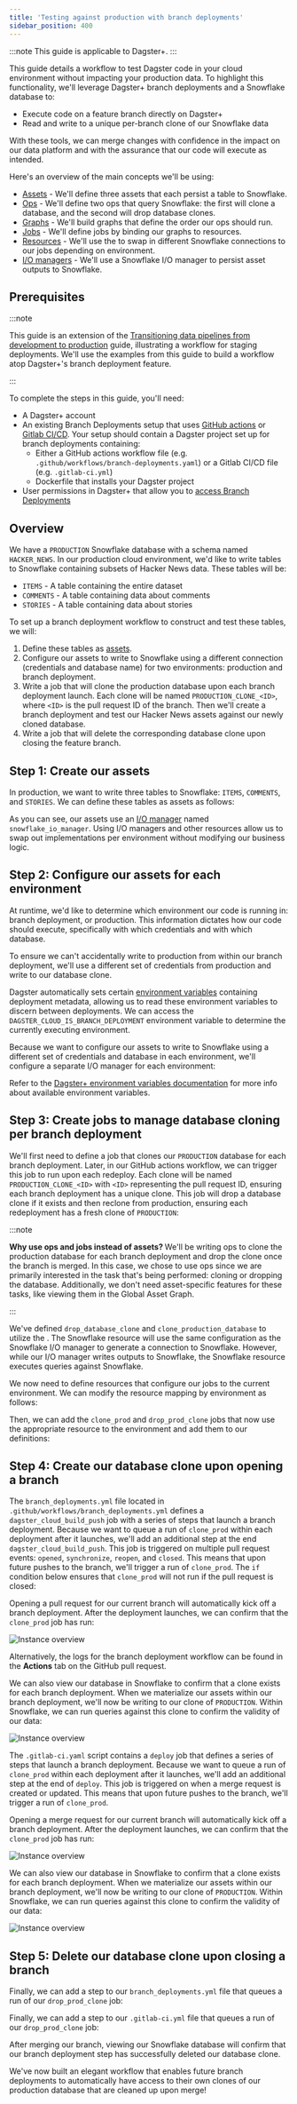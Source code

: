 ```yaml
---
title: 'Testing against production with branch deployments'
sidebar_position: 400
---
```


:::note
This guide is applicable to Dagster+.
:::

This guide details a workflow to test Dagster code in your cloud environment without impacting your production data. To highlight this functionality, we'll leverage Dagster+ branch deployments and a Snowflake database to:

- Execute code on a feature branch directly on Dagster+
- Read and write to a unique per-branch clone of our Snowflake data

With these tools, we can merge changes with confidence in the impact on our data platform and with the assurance that our code will execute as intended.

Here's an overview of the main concepts we'll be using:

- [Assets](/guides/build/assets/) - We'll define three assets that each persist a table to Snowflake.
- [Ops](/guides/build/ops/) - We'll define two ops that query Snowflake: the first will clone a database, and the second will drop database clones.
- [Graphs](/guides/build/ops/graphs) - We'll build graphs that define the order our ops should run.
- [Jobs](/guides/build/jobs/asset-jobs) - We'll define jobs by binding our graphs to resources.
- [Resources](/guides/build/external-resources/) - We'll use the <PyObject section="libraries" module="dagster_snowflake" object="SnowflakeResource" /> to swap in different Snowflake connections to our jobs depending on environment.
- [I/O managers](/guides/build/io-managers/) - We'll use a Snowflake I/O manager to persist asset outputs to Snowflake.

## Prerequisites

:::note

This guide is an extension of the [Transitioning data pipelines from development to production](/guides/deploy/dev-to-prod) guide, illustrating a workflow for staging deployments. We'll use the examples from this guide to build a workflow atop Dagster+'s branch deployment feature.

:::

To complete the steps in this guide, you'll need:

- A Dagster+ account
- An existing Branch Deployments setup that uses [GitHub actions](/dagster-plus/features/ci-cd/configuring-ci-cd#github) or [Gitlab CI/CD](/dagster-plus/features/ci-cd/configuring-ci-cd#non-github). Your setup should contain a Dagster project set up for branch deployments containing:
  - Either a GitHub actions workflow file (e.g. `.github/workflows/branch-deployments.yaml`) or a Gitlab CI/CD file (e.g. `.gitlab-ci.yml`)
  - Dockerfile that installs your Dagster project
- User permissions in Dagster+ that allow you to [access Branch Deployments](/dagster-plus/features/authentication-and-access-control/rbac/user-roles-permissions)

## Overview

We have a `PRODUCTION` Snowflake database with a schema named `HACKER_NEWS`. In our production cloud environment, we'd like to write tables to Snowflake containing subsets of Hacker News data. These tables will be:

- `ITEMS` - A table containing the entire dataset
- `COMMENTS` - A table containing data about comments
- `STORIES` - A table containing data about stories

To set up a branch deployment workflow to construct and test these tables, we will:

1. Define these tables as [assets](/guides/build/assets/).
2. Configure our assets to write to Snowflake using a different connection (credentials and database name) for two environments: production and branch deployment.
3. Write a job that will clone the production database upon each branch deployment launch. Each clone will be named `PRODUCTION_CLONE_<ID>`, where `<ID>` is the pull request ID of the branch. Then we'll create a branch deployment and test our Hacker News assets against our newly cloned database.
4. Write a job that will delete the corresponding database clone upon closing the feature branch.

## Step 1: Create our assets

In production, we want to write three tables to Snowflake: `ITEMS`, `COMMENTS`, and `STORIES`. We can define these tables as assets as follows:

<CodeExample
  path="docs_snippets/docs_snippets/guides/dagster/development_to_production/assets.py"
  startAfter="start_assets"
  endBefore="end_assets"
/>

As you can see, our assets use an [I/O manager](/guides/build/io-managers/) named `snowflake_io_manager`. Using I/O managers and other resources allow us to swap out implementations per environment without modifying our business logic.

## Step 2: Configure our assets for each environment

At runtime, we'd like to determine which environment our code is running in: branch deployment, or production. This information dictates how our code should execute, specifically with which credentials and with which database.

To ensure we can't accidentally write to production from within our branch deployment, we'll use a different set of credentials from production and write to our database clone.

Dagster automatically sets certain [environment variables](/dagster-plus/deployment/management/environment-variables/built-in) containing deployment metadata, allowing us to read these environment variables to discern between deployments. We can access the `DAGSTER_CLOUD_IS_BRANCH_DEPLOYMENT` environment variable to determine the currently executing environment.

Because we want to configure our assets to write to Snowflake using a different set of credentials and database in each environment, we'll configure a separate I/O manager for each environment:

<CodeExample
  path="docs_snippets/docs_snippets/guides/dagster/development_to_production/branch_deployments/repository_v1.py"
  startAfter="start_repository"
  endBefore="end_repository"
/>

Refer to the [Dagster+ environment variables documentation](/dagster-plus/deployment/management/environment-variables/) for more info about available environment variables.

## Step 3: Create jobs to manage database cloning per branch deployment

We'll first need to define a job that clones our `PRODUCTION` database for each branch deployment. Later, in our GitHub actions workflow, we can trigger this job to run upon each redeploy. Each clone will be named `PRODUCTION_CLONE_<ID>` with `<ID>` representing the pull request ID, ensuring each branch deployment has a unique clone. This job will drop a database clone if it exists and then reclone from production, ensuring each redeployment has a fresh clone of `PRODUCTION`:

:::note

<strong> Why use ops and jobs instead of assets? </strong> We'll be writing ops to clone the production database for
each branch deployment and drop the clone once the branch is merged. In this case, we chose to use ops since we are
primarily interested in the task that's being performed: cloning or dropping the database. Additionally, we don't need
asset-specific features for these tasks, like viewing them in the Global Asset Graph.

:::

<CodeExample
  path="docs_snippets/docs_snippets/guides/dagster/development_to_production/branch_deployments/clone_and_drop_db.py"
  startAfter="start_clone_db"
  endBefore="end_clone_db"
/>

We've defined `drop_database_clone` and `clone_production_database` to utilize the <PyObject section="libraries" object="SnowflakeResource" module="dagster_snowflake" />. The Snowflake resource will use the same configuration as the Snowflake I/O manager to generate a connection to Snowflake. However, while our I/O manager writes outputs to Snowflake, the Snowflake resource executes queries against Snowflake.

We now need to define resources that configure our jobs to the current environment. We can modify the resource mapping by environment as follows:

<CodeExample
  path="docs_snippets/docs_snippets/guides/dagster/development_to_production/branch_deployments/repository_v2.py"
  startAfter="start_resources"
  endBefore="end_resources"
/>

Then, we can add the `clone_prod` and `drop_prod_clone` jobs that now use the appropriate resource to the environment and add them to our definitions:

<CodeExample
  path="docs_snippets/docs_snippets/guides/dagster/development_to_production/branch_deployments/repository_v2.py"
  startAfter="start_repository"
  endBefore="end_repository"
/>

## Step 4: Create our database clone upon opening a branch

<Tabs>
  <TabItem value="Using GitHub Actions">

The `branch_deployments.yml` file located in `.github/workflows/branch_deployments.yml` defines a `dagster_cloud_build_push` job with a series of steps that launch a branch deployment. Because we want to queue a run of `clone_prod` within each deployment after it launches, we'll add an additional step at the end `dagster_cloud_build_push`. This job is triggered on multiple pull request events: `opened`, `synchronize`, `reopen`, and `closed`. This means that upon future pushes to the branch, we'll trigger a run of `clone_prod`. The `if` condition below ensures that `clone_prod` will not run if the pull request is closed:

<CodeExample path="docs_snippets/docs_snippets/guides/dagster/development_to_production/branch_deployments/clone_prod.yaml" />

Opening a pull request for our current branch will automatically kick off a branch deployment. After the deployment launches, we can confirm that the `clone_prod` job has run:

![Instance overview](/images/guides/development_to_production/branch_deployments/instance_overview.png)

Alternatively, the logs for the branch deployment workflow can be found in the **Actions** tab on the GitHub pull request.

We can also view our database in Snowflake to confirm that a clone exists for each branch deployment. When we materialize our assets within our branch deployment, we'll now be writing to our clone of `PRODUCTION`. Within Snowflake, we can run queries against this clone to confirm the validity of our data:

![Instance overview](/images/guides/development_to_production/branch_deployments/snowflake.png)

  </TabItem>
  <TabItem value="Using Gitlab CI/CD">

The `.gitlab-ci.yaml` script contains a `deploy` job that defines a series of steps that launch a branch deployment. Because we want to queue a run of `clone_prod` within each deployment after it launches, we'll add an additional step at the end of `deploy`. This job is triggered on when a merge request is created or updated. This means that upon future pushes to the branch, we'll trigger a run of `clone_prod`.

<CodeExample path="docs_snippets/docs_snippets/guides/dagster/development_to_production/branch_deployments/clone_prod.gitlab-ci.yml" />

Opening a merge request for our current branch will automatically kick off a branch deployment. After the deployment launches, we can confirm that the `clone_prod` job has run:

![Instance overview](/images/guides/development_to_production/branch_deployments/instance_overview.png)

We can also view our database in Snowflake to confirm that a clone exists for each branch deployment. When we materialize our assets within our branch deployment, we'll now be writing to our clone of `PRODUCTION`. Within Snowflake, we can run queries against this clone to confirm the validity of our data:

![Instance overview](/images/guides/development_to_production/branch_deployments/snowflake.png)

</TabItem>

</Tabs>

## Step 5: Delete our database clone upon closing a branch

<Tabs>
<TabItem value="Using GitHub Actions">

Finally, we can add a step to our `branch_deployments.yml` file that queues a run of our `drop_prod_clone` job:

<CodeExample path="docs_snippets/docs_snippets/guides/dagster/development_to_production/branch_deployments/drop_db_clone.yaml" />

</TabItem>
<TabItem value="Using Gitlab CI/CD">

Finally, we can add a step to our `.gitlab-ci.yml` file that queues a run of our `drop_prod_clone` job:

<CodeExample path="docs_snippets/docs_snippets/guides/dagster/development_to_production/branch_deployments/drop_db_clone.gitlab-ci.yml" />

</TabItem>
</Tabs>

After merging our branch, viewing our Snowflake database will confirm that our branch deployment step has successfully deleted our database clone.

We've now built an elegant workflow that enables future branch deployments to automatically have access to their own clones of our production database that are cleaned up upon merge!
